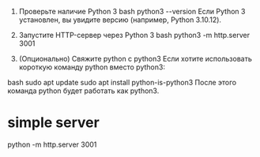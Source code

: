 1. Проверьте наличие Python 3
   bash
   python3 --version
   Если Python 3 установлен, вы увидите версию (например, Python 3.10.12).

2. Запустите HTTP-сервер через Python 3
   bash
   python3 -m http.server 3001
3. (Опционально) Свяжите python с python3
   Если хотите использовать короткую команду python вместо python3:

bash
sudo apt update
sudo apt install python-is-python3
После этого команда python будет работать как python3.

# simple server
python -m http.server 3001